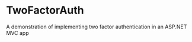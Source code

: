 TwoFactorAuth
=============

A demonstration of implementing two factor authentication in an ASP.NET MVC app
